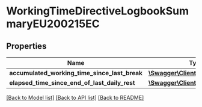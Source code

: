 # WorkingTimeDirectiveLogbookSummaryEU200215EC

## Properties
Name | Type | Description | Notes
------------ | ------------- | ------------- | -------------
**accumulated_working_time_since_last_break** | [**\Swagger\Client\Model\Duration**](Duration.md) |  | [optional] 
**elapsed_time_since_end_of_last_daily_rest** | [**\Swagger\Client\Model\Duration**](Duration.md) |  | [optional] 

[[Back to Model list]](../../README.md#documentation-for-models) [[Back to API list]](../../README.md#documentation-for-api-endpoints) [[Back to README]](../../README.md)

